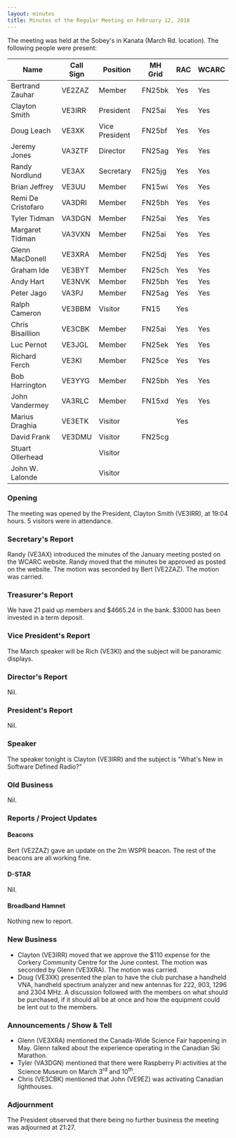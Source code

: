 ```yaml
---
layout: minutes
title: Minutes of the Regular Meeting on February 12, 2018
---
```


The meeting was held at the Sobey's in Kanata (March Rd. location).
The following people were present:

| Name                   | Call Sign  | Position         | MH Grid | RAC | WCARC |
|------------------------|------------|------------------|---------|-----|-------|
| Bertrand Zauhar        | VE2ZAZ     | Member           | FN25bk  | Yes | Yes   |
| Clayton Smith          | VE3IRR     | President        | FN25ai  | Yes | Yes   |
| Doug Leach             | VE3XK      | Vice President   | FN25bf  | Yes | Yes   |
| Jeremy Jones           | VA3ZTF     | Director         | FN25ag  | Yes | Yes   |
| Randy Nordlund         | VE3AX      | Secretary        | FN25jg  | Yes | Yes   |
| Brian Jeffrey          | VE3UU      | Member           | FN15wi  | Yes | Yes   |
| Remi De Cristofaro     | VA3DRI     | Member           | FN25bh  | Yes | Yes   |
| Tyler Tidman           | VA3DGN     | Member           | FN25ai  | Yes | Yes   |
| Margaret Tidman        | VA3VXN     | Member           | FN25ai  | Yes | Yes   |
| Glenn MacDonell        | VE3XRA     | Member           | FN25dj  | Yes | Yes   |
| Graham Ide             | VE3BYT     | Member           | FN25ch  | Yes | Yes   |
| Andy Hart              | VE3NVK     | Member           | FN25bh  | Yes | Yes   |
| Peter Jago             | VA3PJ      | Member           | FN25ag  | Yes | Yes   |
| Ralph Cameron          | VE3BBM     | Visitor          | FN15    | Yes |       |
| Chris Bisaillion       | VE3CBK     | Member           | FN25ai  | Yes | Yes   |
| Luc Pernot             | VE3JGL     | Member           | FN25ek  | Yes | Yes   |
| Richard Ferch          | VE3KI      | Member           | FN25ce  | Yes | Yes   |
| Bob Harrington         | VE3YYG     | Member           | FN25bh  | Yes | Yes   |
| John Vandermey         | VA3RLC     | Member           | FN15xd  | Yes | Yes   |
| Marius Draghia         | VE3ETK     | Visitor          |         | Yes |       |
| David Frank            | VE3DMU     | Visitor          | FN25cg  |     |       |
| Stuart Ollerhead       |            | Visitor          |         |     |       |
| John W. Lalonde        |            | Visitor          |         |     |       |

### Opening

The meeting was opened by the President, Clayton Smith (VE3IRR), at 19:04 hours.
5 visitors were in attendance.

### Secretary's Report

Randy (VE3AX) introduced the minutes of the January meeting posted on the WCARC website.
Randy moved that the minutes be approved as posted on the website. The motion was seconded by Bert (VE2ZAZ).
The motion was carried.

### Treasurer's Report

We have 21 paid up members and $4665.24 in the bank. $3000 has been invested in a term deposit.

### Vice President's Report

The March speaker will be Rich (VE3KI) and the subject will be panoramic displays.

### Director's Report

Nil.

### President's Report

Nil.

### Speaker

The speaker tonight is Clayton (VE3IRR) and the subject is "What's New in Software Defined Radio?"

### Old Business

Nil.

### Reports / Project Updates

#### Beacons

Bert (VE2ZAZ) gave an update on the 2m WSPR beacon.
The rest of the beacons are all working fine.

#### D-STAR

Nil.

#### Broadband Hamnet

Nothing new to report.

### New Business

* Clayton (VE3IRR) moved that we approve the $110 expense for the Corkery Community Centre for the June contest. The motion was seconded by Glenn (VE3XRA). The motion was carried.
* Doug (VE3XK) presented the plan to have the club purchase a handheld VNA, handheld spectrum analyzer and new antennas for 222, 903, 1296 and 2304 MHz. A discussion followed with the members on what should be purchased, if it should all be at once and how the equipment could be lent out to the members.

### Announcements / Show & Tell

* Glenn (VE3XRA) mentioned the Canada-Wide Science Fair happening in May. Glenn talked about the experience operating in the Canadian Ski Marathon.
* Tyler (VA3DGN) mentioned that there were Raspberry Pi activities at the Science Museum on March 3<sup>rd</sup> and 10<sup>th</sup>.
* Chris (VE3CBK) mentioned that John (VE9EZ) was activating Canadian lighthouses.

### Adjournment

The President observed that there being no further business the meeting was
adjourned at 21:27.
